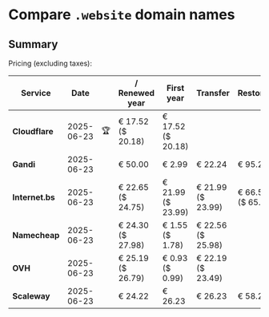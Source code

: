 # Compare `.website` domain names

## Summary

Pricing (excluding taxes):

| Service | Date |  | / Renewed year | First year | Transfer | Restoration |
|--|--|--|--|--|--|--|
| **Cloudflare** | 2025-06-23 | 🏆 | € 17.52<br>($ 20.18) | € 17.52<br>($ 20.18) |  |  |
| **Gandi** | 2025-06-23 |  | € 50.00 | € 2.99 | € 22.24 | € 95.21 |
| **Internet.bs** | 2025-06-23 |  | € 22.65<br>($ 24.75) | € 21.99<br>($ 23.99) | € 21.99<br>($ 23.99) | € 66.59<br>($ 65.79) |
| **Namecheap** | 2025-06-23 |  | € 24.30<br>($ 27.98) | € 1.55<br>($ 1.78) | € 22.56<br>($ 25.98) |  |
| **OVH** | 2025-06-23 |  | € 25.19<br>($ 26.79) | € 0.93<br>($ 0.99) | € 22.19<br>($ 23.49) |  |
| **Scaleway** | 2025-06-23 |  | € 24.22 | € 26.23 | € 26.23 | € 58.26 |
